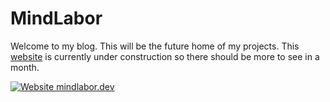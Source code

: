 # MindLabor

Welcome to my blog. This will be the future home of my projects. This [website](https://mindlabor.dev) is currently under construction so there should be more to see in a month.

[![Website mindlabor.dev](https://img.shields.io/website-up-down-green-red/http/mindlabor.dev.svg)](https://mindlabor.dev)
